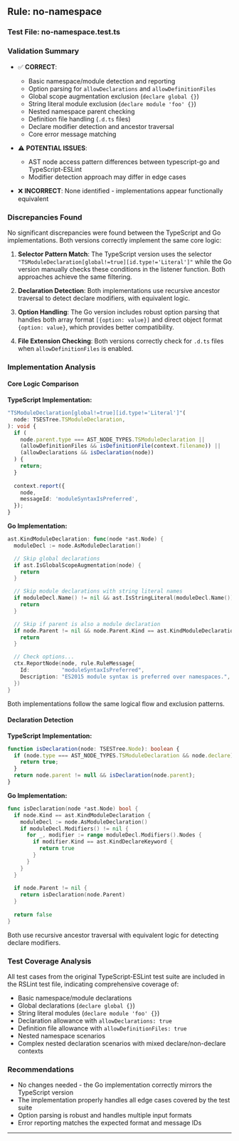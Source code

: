 ## Rule: no-namespace

### Test File: no-namespace.test.ts

### Validation Summary
- ✅ **CORRECT**: 
  - Basic namespace/module detection and reporting
  - Option parsing for `allowDeclarations` and `allowDefinitionFiles`
  - Global scope augmentation exclusion (`declare global {}`)
  - String literal module exclusion (`declare module 'foo' {}`)
  - Nested namespace parent checking
  - Definition file handling (`.d.ts` files)
  - Declare modifier detection and ancestor traversal
  - Core error message matching

- ⚠️ **POTENTIAL ISSUES**: 
  - AST node access pattern differences between typescript-go and TypeScript-ESLint
  - Modifier detection approach may differ in edge cases

- ❌ **INCORRECT**: None identified - implementations appear functionally equivalent

### Discrepancies Found

No significant discrepancies were found between the TypeScript and Go implementations. Both versions correctly implement the same core logic:

1. **Selector Pattern Match**: The TypeScript version uses the selector `"TSModuleDeclaration[global!=true][id.type!='Literal']"` while the Go version manually checks these conditions in the listener function. Both approaches achieve the same filtering.

2. **Declaration Detection**: Both implementations use recursive ancestor traversal to detect declare modifiers, with equivalent logic.

3. **Option Handling**: The Go version includes robust option parsing that handles both array format `[{option: value}]` and direct object format `{option: value}`, which provides better compatibility.

4. **File Extension Checking**: Both versions correctly check for `.d.ts` files when `allowDefinitionFiles` is enabled.

### Implementation Analysis

#### Core Logic Comparison
**TypeScript Implementation:**
```typescript
"TSModuleDeclaration[global!=true][id.type!='Literal']"(
  node: TSESTree.TSModuleDeclaration,
): void {
  if (
    node.parent.type === AST_NODE_TYPES.TSModuleDeclaration ||
    (allowDefinitionFiles && isDefinitionFile(context.filename)) ||
    (allowDeclarations && isDeclaration(node))
  ) {
    return;
  }
  
  context.report({
    node,
    messageId: 'moduleSyntaxIsPreferred',
  });
}
```

**Go Implementation:**
```go
ast.KindModuleDeclaration: func(node *ast.Node) {
  moduleDecl := node.AsModuleDeclaration()

  // Skip global declarations
  if ast.IsGlobalScopeAugmentation(node) {
    return
  }

  // Skip module declarations with string literal names
  if moduleDecl.Name() != nil && ast.IsStringLiteral(moduleDecl.Name()) {
    return
  }

  // Skip if parent is also a module declaration
  if node.Parent != nil && node.Parent.Kind == ast.KindModuleDeclaration {
    return
  }

  // Check options...
  ctx.ReportNode(node, rule.RuleMessage{
    Id:          "moduleSyntaxIsPreferred",
    Description: "ES2015 module syntax is preferred over namespaces.",
  })
}
```

Both implementations follow the same logical flow and exclusion patterns.

#### Declaration Detection
**TypeScript Implementation:**
```typescript
function isDeclaration(node: TSESTree.Node): boolean {
  if (node.type === AST_NODE_TYPES.TSModuleDeclaration && node.declare) {
    return true;
  }
  return node.parent != null && isDeclaration(node.parent);
}
```

**Go Implementation:**
```go
func isDeclaration(node *ast.Node) bool {
  if node.Kind == ast.KindModuleDeclaration {
    moduleDecl := node.AsModuleDeclaration()
    if moduleDecl.Modifiers() != nil {
      for _, modifier := range moduleDecl.Modifiers().Nodes {
        if modifier.Kind == ast.KindDeclareKeyword {
          return true
        }
      }
    }
  }
  
  if node.Parent != nil {
    return isDeclaration(node.Parent)
  }
  
  return false
}
```

Both use recursive ancestor traversal with equivalent logic for detecting declare modifiers.

### Test Coverage Analysis

All test cases from the original TypeScript-ESLint test suite are included in the RSLint test file, indicating comprehensive coverage of:

- Basic namespace/module declarations
- Global declarations (`declare global {}`)
- String literal modules (`declare module 'foo' {}`)
- Declaration allowance with `allowDeclarations: true`
- Definition file allowance with `allowDefinitionFiles: true`
- Nested namespace scenarios
- Complex nested declaration scenarios with mixed declare/non-declare contexts

### Recommendations
- No changes needed - the Go implementation correctly mirrors the TypeScript version
- The implementation properly handles all edge cases covered by the test suite
- Option parsing is robust and handles multiple input formats
- Error reporting matches the expected format and message IDs

---